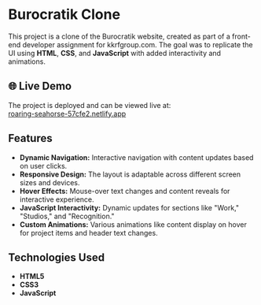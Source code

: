 # Burocratik Clone

This project is a clone of the Burocratik website, created as part of a front-end developer assignment for kkrfgroup.com. The goal was to replicate the UI using **HTML**, **CSS**, and **JavaScript** with added interactivity and animations.

## 🌐 Live Demo

The project is deployed and can be viewed live at:  
[roaring-seahorse-57cfe2.netlify.app](https://roaring-seahorse-57cfe2.netlify.app/)

## Features

- **Dynamic Navigation:** Interactive navigation with content updates based on user clicks.
- **Responsive Design:** The layout is adaptable across different screen sizes and devices.
- **Hover Effects:** Mouse-over text changes and content reveals for interactive experience.
- **JavaScript Interactivity:** Dynamic updates for sections like "Work," "Studios," and "Recognition."
- **Custom Animations:** Various animations like content display on hover for project items and header text changes.

## Technologies Used

- **HTML5**
- **CSS3**
- **JavaScript**



